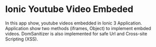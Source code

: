 # Ionic Youtube Video Embeded 

In this app show, youtube videos embedded in Ionic 3 Application. Application show two methods (iframes, Object) to implement embded videos. DomSanitizer is also implemented for safe Url and Cross-site Scripting (XSS).
